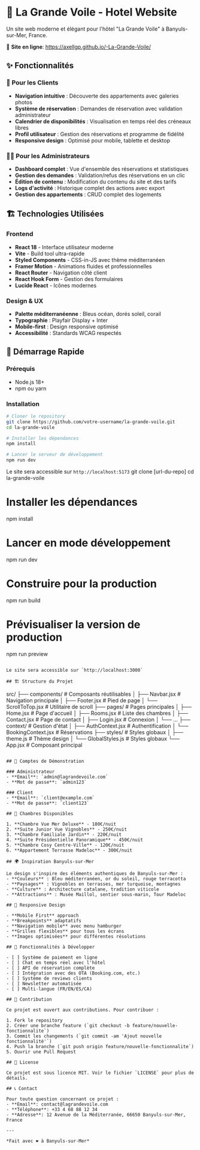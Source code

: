 # 🌊 La Grande Voile - Hotel Website

Un site web moderne et élégant pour l'hôtel "La Grande Voile" à Banyuls-sur-Mer, France.

🔗 **Site en ligne**: https://axellgp.github.io/-La-Grande-Voile/

## ✨ Fonctionnalités

### 🏨 Pour les Clients
- **Navigation intuitive** : Découverte des appartements avec galeries photos
- **Système de réservation** : Demandes de réservation avec validation administrateur
- **Calendrier de disponibilités** : Visualisation en temps réel des créneaux libres
- **Profil utilisateur** : Gestion des réservations et programme de fidélité
- **Responsive design** : Optimisé pour mobile, tablette et desktop

### 👨‍💼 Pour les Administrateurs
- **Dashboard complet** : Vue d'ensemble des réservations et statistiques
- **Gestion des demandes** : Validation/refus des réservations en un clic
- **Édition de contenu** : Modification du contenu du site et des tarifs
- **Logs d'activité** : Historique complet des actions avec export
- **Gestion des appartements** : CRUD complet des logements

## 🏗️ Technologies Utilisées

### Frontend
- **React 18** - Interface utilisateur moderne
- **Vite** - Build tool ultra-rapide
- **Styled Components** - CSS-in-JS avec thème méditerranéen
- **Framer Motion** - Animations fluides et professionnelles
- **React Router** - Navigation côté client
- **React Hook Form** - Gestion des formulaires
- **Lucide React** - Icônes modernes

### Design & UX
- **Palette méditerranéenne** : Bleus océan, dorés soleil, corail
- **Typographie** : Playfair Display + Inter
- **Mobile-first** : Design responsive optimisé
- **Accessibilité** : Standards WCAG respectés

## 🚀 Démarrage Rapide

### Prérequis
- Node.js 18+ 
- npm ou yarn

### Installation

```bash
# Cloner le repository
git clone https://github.com/votre-username/la-grande-voile.git
cd la-grande-voile

# Installer les dépendances
npm install

# Lancer le serveur de développement
npm run dev
```

Le site sera accessible sur `http://localhost:5173`
git clone [url-du-repo]
cd la-grande-voile

# Installer les dépendances
npm install

# Lancer en mode développement
npm run dev

# Construire pour la production
npm run build

# Prévisualiser la version de production
npm run preview
```

Le site sera accessible sur `http://localhost:3000`

## 🏗️ Structure du Projet

```
src/
├── components/          # Composants réutilisables
│   ├── Navbar.jsx      # Navigation principale
│   ├── Footer.jsx      # Pied de page
│   └── ScrollToTop.jsx # Utilitaire de scroll
├── pages/              # Pages principales
│   ├── Home.jsx        # Page d'accueil
│   ├── Rooms.jsx       # Liste des chambres
│   ├── Contact.jsx     # Page de contact
│   ├── Login.jsx       # Connexion
│   └── ...
├── context/            # Gestion d'état
│   ├── AuthContext.jsx    # Authentification
│   └── BookingContext.jsx # Réservations
├── styles/             # Styles globaux
│   ├── theme.js        # Thème design
│   └── GlobalStyles.js # Styles globaux
└── App.jsx            # Composant principal
```

## 🔐 Comptes de Démonstration

### Administrateur
- **Email**: `admin@lagrandevoile.com`
- **Mot de passe**: `admin123`

### Client
- **Email**: `client@example.com`
- **Mot de passe**: `client123`

## 🏨 Chambres Disponibles

1. **Chambre Vue Mer Deluxe** - 180€/nuit
2. **Suite Junior Vue Vignobles** - 250€/nuit  
3. **Chambre Familiale Jardin** - 220€/nuit
4. **Suite Présidentielle Panoramique** - 450€/nuit
5. **Chambre Cosy Centre-Ville** - 120€/nuit
6. **Appartement Terrasse Madeloc** - 300€/nuit

## 🌍 Inspiration Banyuls-sur-Mer

Le design s'inspire des éléments authentiques de Banyuls-sur-Mer :
- **Couleurs** : Bleu méditerranéen, or du soleil, rouge terracotta
- **Paysages** : Vignobles en terrasses, mer turquoise, montagnes
- **Culture** : Architecture catalane, tradition viticole
- **Attractions** : Musée Maillol, sentier sous-marin, Tour Madeloc

## 📱 Responsive Design

- **Mobile First** approach
- **Breakpoints** adaptatifs
- **Navigation mobile** avec menu hamburger
- **Grilles flexibles** pour tous les écrans
- **Images optimisées** pour différentes résolutions

## 🎯 Fonctionnalités à Développer

- [ ] Système de paiement en ligne
- [ ] Chat en temps réel avec l'hôtel
- [ ] API de réservation complète
- [ ] Intégration avec des OTA (Booking.com, etc.)
- [ ] Système de reviews clients
- [ ] Newsletter automatisée
- [ ] Multi-langue (FR/EN/ES/CA)

## 🤝 Contribution

Ce projet est ouvert aux contributions. Pour contribuer :

1. Fork le repository
2. Créer une branche feature (`git checkout -b feature/nouvelle-fonctionnalite`)
3. Commit les changements (`git commit -am 'Ajout nouvelle fonctionnalité'`)
4. Push la branche (`git push origin feature/nouvelle-fonctionnalite`)
5. Ouvrir une Pull Request

## 📄 License

Ce projet est sous licence MIT. Voir le fichier `LICENSE` pour plus de détails.

## 📞 Contact

Pour toute question concernant ce projet :
- **Email**: contact@lagrandevoile.com
- **Téléphone**: +33 4 68 88 12 34
- **Adresse**: 12 Avenue de la Méditerranée, 66650 Banyuls-sur-Mer, France

---

*Fait avec ❤️ à Banyuls-sur-Mer*
